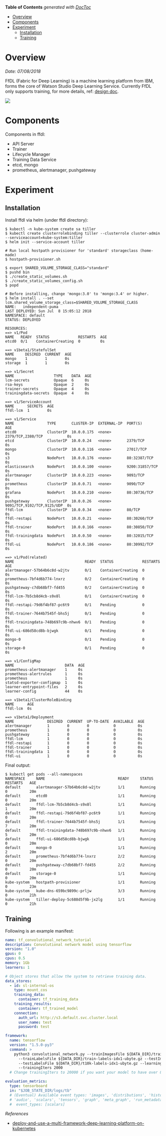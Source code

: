 <!-- START doctoc generated TOC please keep comment here to allow auto update -->
<!-- DON'T EDIT THIS SECTION, INSTEAD RE-RUN doctoc TO UPDATE -->
**Table of Contents**  *generated with [DocToc](https://github.com/thlorenz/doctoc)*

- [Overview](#overview)
- [Components](#components)
- [Experiment](#experiment)
  - [Installation](#installation)
  - [Training](#training)

<!-- END doctoc generated TOC please keep comment here to allow auto update -->

# Overview

*Date: 07/08/2018*

FfDL (Fabric for Deep Learning) is a machine learning platform from IBM, forms the core of Watson
Studio Deep Learning Service. Currently FfDL only supports training, for more details, ref: [design doc](https://github.com/IBM/FfDL/blob/b339cbeda09fe730b9c4510154ce053fdb450ec6/design/design_docs.md).

![](./assets/ffdl-architecture.png)

# Components

Components in ffdl:
- API Server
- Trainer
- Lifecycle Manager
- Training Data Service
- etcd, mongo
- prometheus, alertmanager, pushgateway

# Experiment

## Installation

Install ffdl via helm (under ffdl directory):

```
$ kubectl -n kube-system create sa tiller
$ kubectl create clusterrolebinding tiller --clusterrole cluster-admin --serviceaccount=kube-system:tiller
$ helm init --service-account tiller

# Run local hostpath provisioner for 'standard' storageclass (home-made)
$ hostpath-provisioner.sh

$ export SHARED_VOLUME_STORAGE_CLASS="standard"
$ pushd bin
$ ./create_static_volumes.sh
$ ./create_static_volumes_config.sh
$ popd

# Before installing, change 'mongo:3.0' to 'mongo:3.4' or higher.
$ helm install . --set lcm.shared_volume_storage_class=$SHARED_VOLUME_STORAGE_CLASS
NAME:   independent-puma
LAST DEPLOYED: Sun Jul  8 15:05:12 2018
NAMESPACE: default
STATUS: DEPLOYED

RESOURCES:
==> v1/Pod
NAME   READY  STATUS             RESTARTS  AGE
etcd0  0/1    ContainerCreating  0         0s

==> v1beta1/StatefulSet
NAME     DESIRED  CURRENT  AGE
mongo    1        1        0s
storage  1        1        0s

==> v1/Secret
NAME                  TYPE    DATA  AGE
lcm-secrets           Opaque  6     0s
rsa-keys              Opaque  2     0s
trainer-secrets       Opaque  4     0s
trainingdata-secrets  Opaque  4     0s

==> v1/ServiceAccount
NAME      SECRETS  AGE
ffdl-lcm  1        0s

==> v1/Service
NAME               TYPE       CLUSTER-IP  EXTERNAL-IP  PORT(S)                     AGE
etcd0              ClusterIP  10.0.0.175  <none>       2379/TCP,2380/TCP           0s
etcd               ClusterIP  10.0.0.24   <none>       2379/TCP                    0s
mongo              ClusterIP  10.0.0.116  <none>       27017/TCP                   0s
s3                 NodePort   10.0.0.176  <none>       80:32387/TCP                0s
elasticsearch      NodePort   10.0.0.100  <none>       9200:31857/TCP              0s
alertmanager       ClusterIP  10.0.0.223  <none>       9093/TCP                    0s
prometheus         ClusterIP  10.0.0.71   <none>       9090/TCP                    0s
grafana            NodePort   10.0.0.210  <none>       80:30736/TCP                0s
pushgateway        ClusterIP  10.0.0.26   <none>       9091/TCP,9102/TCP,9125/UDP  0s
ffdl-lcm           ClusterIP  10.0.0.34   <none>       80/TCP                      0s
ffdl-restapi       NodePort   10.0.0.21   <none>       80:30260/TCP                0s
ffdl-trainer       NodePort   10.0.0.166  <none>       80:30850/TCP                0s
ffdl-trainingdata  NodePort   10.0.0.50   <none>       80:32015/TCP                0s
ffdl-ui            NodePort   10.0.0.186  <none>       80:30992/TCP                0s

==> v1/Pod(related)
NAME                                READY  STATUS             RESTARTS  AGE
alertmanager-57b64b6c8d-w2jtv       0/1    ContainerCreating  0         0s
prometheus-7bf4d6b774-lnxrz         0/2    ContainerCreating  0         0s
pushgateway-c7db68bf7-fd455         0/2    ContainerCreating  0         0s
ffdl-lcm-7b5cb8d4cb-s9x8l           0/1    ContainerCreating  0         0s
ffdl-restapi-79d6f4bf87-pc6t9       0/1    Pending            0         0s
ffdl-trainer-7644b7545f-bhs5j       0/1    Pending            0         0s
ffdl-trainingdata-748b697c9b-nhwv6  0/1    Pending            0         0s
ffdl-ui-686d58cd8b-bjwgk            0/1    Pending            0         0s
mongo-0                             0/1    Pending            0         0s
storage-0                           0/1    Pending            0         0s

==> v1/ConfigMap
NAME                       DATA  AGE
prometheus-alertmanager    1     0s
prometheus-alertrules      1     0s
prometheus                 1     0s
statsd-exporter-configmap  1     0s
learner-entrypoint-files   2     0s
learner-config             44    0s

==> v1beta1/ClusterRoleBinding
NAME      AGE
ffdl-lcm  0s

==> v1beta1/Deployment
NAME               DESIRED  CURRENT  UP-TO-DATE  AVAILABLE  AGE
alertmanager       1        0        0           0          0s
prometheus         1        0        0           0          0s
pushgateway        1        0        0           0          0s
ffdl-lcm           1        0        0           0          0s
ffdl-restapi       1        0        0           0          0s
ffdl-trainer       1        0        0           0          0s
ffdl-trainingdata  1        0        0           0          0s
ffdl-ui            1        0        0           0          0s
```

Final output:

```
$ kubectl get pods --all-namespaces
NAMESPACE     NAME                                 READY     STATUS        RESTARTS   AGE
default       alertmanager-57b64b6c8d-w2jtv        1/1       Running       0          20m
default       etcd0                                1/1       Running       0          20m
default       ffdl-lcm-7b5cb8d4cb-s9x8l            1/1       Running       1          20m
default       ffdl-restapi-79d6f4bf87-pc6t9        1/1       Running       0          20m
default       ffdl-trainer-7644b7545f-bhs5j        1/1       Running       7          20m
default       ffdl-trainingdata-748b697c9b-nhwv6   1/1       Running       5          20m
default       ffdl-ui-686d58cd8b-bjwgk             1/1       Running       0          20m
default       mongo-0                              1/1       Running       2          20m
default       prometheus-7bf4d6b774-lnxrz          2/2       Running       0          20m
default       pushgateway-c7db68bf7-fd455          2/2       Running       0          20m
default       storage-0                            1/1       Running       0          20m
kube-system   hostpath-provisioner                 1/1       Running       0          23m
kube-system   kube-dns-659bc9899c-prljw            3/3       Running       0          21h
kube-system   tiller-deploy-5c688d5f9b-jx2lg       1/1       Running       0          21h
```

## Training

Following is an example manifest:

```yaml
name: tf_convolutional_network_tutorial
description: Convolutional network model using tensorflow
version: "1.0"
gpus: 0
cpus: 0.5
memory: 1Gb
learners: 1

# Object stores that allow the system to retrieve training data.
data_stores:
  - id: sl-internal-os
    type: mount_cos
    training_data:
      container: tf_training_data
    training_results:
      container: tf_trained_model
    connection:
      auth_url: http://s3.default.svc.cluster.local
      user_name: test
      password: test

framework:
  name: tensorflow
  version: "1.5.0-py3"
  command: >
    python3 convolutional_network.py --trainImagesFile ${DATA_DIR}/train-images-idx3-ubyte.gz
      --trainLabelsFile ${DATA_DIR}/train-labels-idx1-ubyte.gz --testImagesFile ${DATA_DIR}/t10k-images-idx3-ubyte.gz
      --testLabelsFile ${DATA_DIR}/t10k-labels-idx1-ubyte.gz --learningRate 0.001
      --trainingIters 2000
  # Change trainingIters to 20000 if you want your model to have over 80% Accuracy rate.

evaluation_metrics:
  type: tensorboard
  in: "$JOB_STATE_DIR/logs/tb"
  # (Eventual) Available event types: 'images', 'distributions', 'histograms', 'images'
  # 'audio', 'scalars', 'tensors', 'graph', 'meta_graph', 'run_metadata'
  #  event_types: [scalars]

```

*References*

- [deploy-and-use-a-multi-framework-deep-learning-platform-on-kubernetes](https://developer.ibm.com/code/patterns/deploy-and-use-a-multi-framework-deep-learning-platform-on-kubernetes/)
